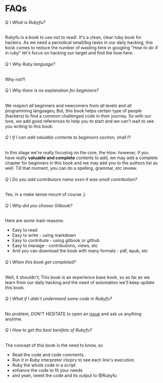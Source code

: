 # FAQs

###### Q \ What is Rubyfu? 
Rubyfu is a book to use not to read!. It's a clean, clear ruby book for hackers. As we need a periodical small/big tasks in our daily hacking, this book comes to reduce the number of wasting time in googling "*How to do X in ruby*" let's focus on hacking our target and find the *how* here.

###### Q \ Why Ruby language?
Why not?!

###### Q \ Why there is no explanation for beginners?
We respect all beginners and newcomers from all levels and all programming languages; But, this book helps certain type of people (hackers) to find a common challenged code in their journey. So with our love, we add good references to help you to start and we can't wait to see you writing to this book.

###### Q \ If I can add valuable contents to beginners section, shall I?
In this stage we're really focusing on the core, the *How*. however, if you have really **valuable and complete** contents to add, we may add a complete chapter for beginners in this book and we may  add you to the authors list as well. Till that moment, you can do a spelling, grammar, etc review.

###### Q \ Do you add contributors name even it was small contribution?
Yes, in a make sense mount of course ;)

###### Q \ Why did you choose Gitbook?
Here are some main reasons:
* Easy to read
* Easy to write - using markdown
* Easy to contribute - using gitbook or github
* Easy to manage - contributions, views, etc
* And you can download the book with many formats - pdf, epub, etc

###### Q \ When this book get completed?
Well, it shouldn't; This book is an experience base book, so as far as we learn from our daily hacking and the need of automation we'll keep update this book.

###### Q \ What if I didn't understand some code in Rubyfu?
No problem, DON'T HESITATE to open an [issue][1] and ask us anything anytime.

###### Q \ How to get the best benifets of Rubyfu?
The concept of this book is the need to know, so
- Read the code and code comments.
- Run it in Ruby interpreter irb/pry to see each line's execution.
- Ruby the whole code in a script
- enhance the code to fit your needs
- and yeah, tweet the code and its output to @Rubyfu












[1]: https://github.com/rubyfu/RubyFu/issues